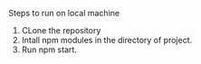 Steps to run on local machine
1. CLone the repository
2. Intall npm modules in the directory of project.
3. Run npm start.




